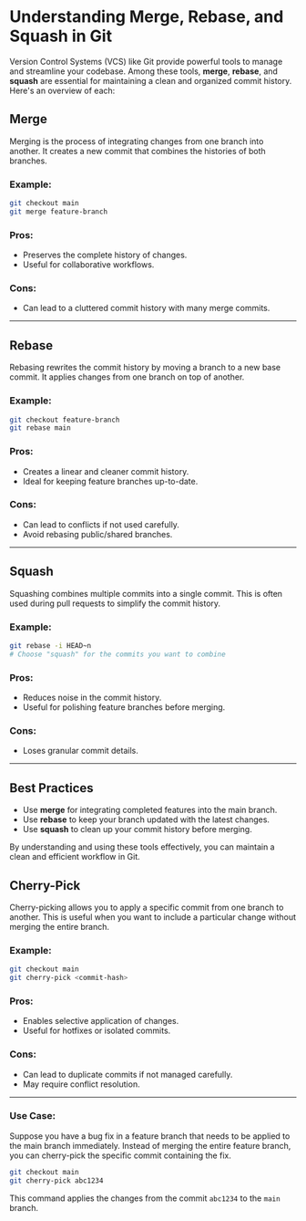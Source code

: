 # Understanding Merge, Rebase, and Squash in Git

Version Control Systems (VCS) like Git provide powerful tools to manage and streamline your codebase. Among these tools, **merge**, **rebase**, and **squash** are essential for maintaining a clean and organized commit history. Here's an overview of each:

## Merge
Merging is the process of integrating changes from one branch into another. It creates a new commit that combines the histories of both branches.

### Example:
```bash
git checkout main
git merge feature-branch
```

### Pros:
- Preserves the complete history of changes.
- Useful for collaborative workflows.

### Cons:
- Can lead to a cluttered commit history with many merge commits.

---

## Rebase
Rebasing rewrites the commit history by moving a branch to a new base commit. It applies changes from one branch on top of another.

### Example:
```bash
git checkout feature-branch
git rebase main
```

### Pros:
- Creates a linear and cleaner commit history.
- Ideal for keeping feature branches up-to-date.

### Cons:
- Can lead to conflicts if not used carefully.
- Avoid rebasing public/shared branches.

---

## Squash
Squashing combines multiple commits into a single commit. This is often used during pull requests to simplify the commit history.

### Example:
```bash
git rebase -i HEAD~n
# Choose "squash" for the commits you want to combine
```

### Pros:
- Reduces noise in the commit history.
- Useful for polishing feature branches before merging.

### Cons:
- Loses granular commit details.

---

## Best Practices
- Use **merge** for integrating completed features into the main branch.
- Use **rebase** to keep your branch updated with the latest changes.
- Use **squash** to clean up your commit history before merging.

By understanding and using these tools effectively, you can maintain a clean and efficient workflow in Git.

## Cherry-Pick
Cherry-picking allows you to apply a specific commit from one branch to another. This is useful when you want to include a particular change without merging the entire branch.

### Example:
```bash
git checkout main
git cherry-pick <commit-hash>
```

### Pros:
- Enables selective application of changes.
- Useful for hotfixes or isolated commits.

### Cons:
- Can lead to duplicate commits if not managed carefully.
- May require conflict resolution.

---

### Use Case:
Suppose you have a bug fix in a feature branch that needs to be applied to the main branch immediately. Instead of merging the entire feature branch, you can cherry-pick the specific commit containing the fix.

```bash
git checkout main
git cherry-pick abc1234
```

This command applies the changes from the commit `abc1234` to the `main` branch.